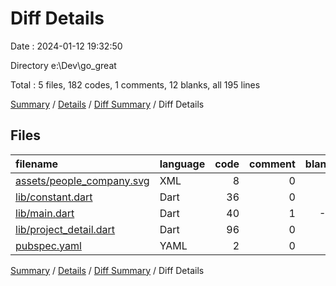 # Diff Details

Date : 2024-01-12 19:32:50

Directory e:\\Dev\\go_great

Total : 5 files,  182 codes, 1 comments, 12 blanks, all 195 lines

[Summary](results.md) / [Details](details.md) / [Diff Summary](diff.md) / Diff Details

## Files
| filename | language | code | comment | blank | total |
| :--- | :--- | ---: | ---: | ---: | ---: |
| [assets/people_company.svg](/assets/people_company.svg) | XML | 8 | 0 | 1 | 9 |
| [lib/constant.dart](/lib/constant.dart) | Dart | 36 | 0 | 7 | 43 |
| [lib/main.dart](/lib/main.dart) | Dart | 40 | 1 | -1 | 40 |
| [lib/project_detail.dart](/lib/project_detail.dart) | Dart | 96 | 0 | 5 | 101 |
| [pubspec.yaml](/pubspec.yaml) | YAML | 2 | 0 | 0 | 2 |

[Summary](results.md) / [Details](details.md) / [Diff Summary](diff.md) / Diff Details